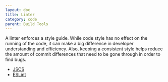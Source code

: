 ```yaml
---
layout: doc
title: Linter
category: code
parent: Build Tools
---
```


A linter enforces a style guide. While code style has no effect on the running of the code, it can make a big difference in developer understanding and efficiency. Also, keeping a consistent style helps reduce the amount of commit differences that need to be gone through in order to find bugs.

- [JSCS](http://jscs.info/)
- [ESLint](http://eslint.org/)
